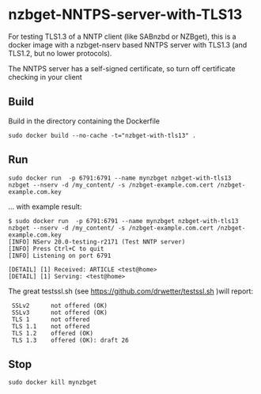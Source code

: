 # nzbget-NNTPS-server-with-TLS13

For testing TLS1.3 of a NNTP client (like SABnzbd or NZBget), this is a docker image with a nzbget-nserv based NNTPS server with TLS1.3 (and TLS1.2, but no lower protocols).

The NNTPS server has a self-signed certificate, so turn off certificate checking in your client

## Build

Build in the directory containing the Dockerfile

```
sudo docker build --no-cache -t="nzbget-with-tls13" .
```

## Run
```
sudo docker run  -p 6791:6791 --name mynzbget nzbget-with-tls13    nzbget --nserv -d /my_content/ -s /nzbget-example.com.cert /nzbget-example.com.key
```
... with example result:

```
$ sudo docker run  -p 6791:6791 --name mynzbget nzbget-with-tls13    nzbget --nserv -d /my_content/ -s /nzbget-example.com.cert /nzbget-example.com.key
[INFO] NServ 20.0-testing-r2171 (Test NNTP server)
[INFO] Press Ctrl+C to quit
[INFO] Listening on port 6791

[DETAIL] [1] Received: ARTICLE <test@home>
[DETAIL] [1] Serving: <test@home>

```
The great testssl.sh (see https://github.com/drwetter/testssl.sh )will report:
```
 SSLv2      not offered (OK)
 SSLv3      not offered (OK)
 TLS 1      not offered
 TLS 1.1    not offered
 TLS 1.2    offered (OK)
 TLS 1.3    offered (OK): draft 26
```


## Stop
```
sudo docker kill mynzbget
```

